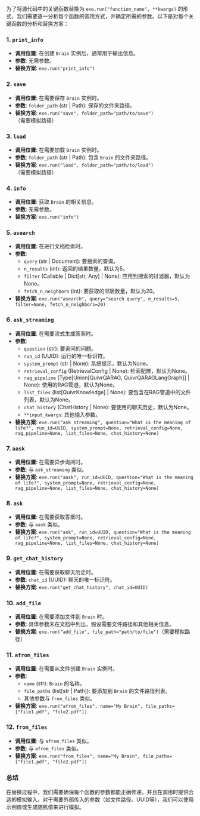为了将源代码中的关键函数替换为 `exe.run("function_name", **kwargs)` 的形式，我们需要逐一分析每个函数的调用方式，并确定所需的参数。以下是对每个关键函数的分析和替换方案：

### 1. `print_info`
- **调用位置**: 在创建 `Brain` 实例后，通常用于输出信息。
- **参数**: 无需参数。
- **替换方案**: `exe.run("print_info")`

### 2. `save`
- **调用位置**: 在需要保存 `Brain` 实例时。
- **参数**: `folder_path` (str | Path): 保存的文件夹路径。
- **替换方案**: `exe.run("save", folder_path="path/to/save")`（需要模拟路径）

### 3. `load`
- **调用位置**: 在需要加载 `Brain` 实例时。
- **参数**: `folder_path` (str | Path): 包含 `Brain` 的文件夹路径。
- **替换方案**: `exe.run("load", folder_path="path/to/load")`（需要模拟路径）

### 4. `info`
- **调用位置**: 获取 `Brain` 的相关信息。
- **参数**: 无需参数。
- **替换方案**: `exe.run("info")`

### 5. `asearch`
- **调用位置**: 在进行文档检索时。
- **参数**: 
  - `query` (str | Document): 要搜索的查询。
  - `n_results` (int): 返回的结果数量，默认为5。
  - `filter` (Callable | Dict[str, Any] | None): 应用到搜索的过滤器，默认为None。
  - `fetch_n_neighbors` (int): 要获取的邻居数量，默认为20。
- **替换方案**: `exe.run("asearch", query="search query", n_results=5, filter=None, fetch_n_neighbors=20)`

### 6. `ask_streaming`
- **调用位置**: 在需要流式生成答案时。
- **参数**: 
  - `question` (str): 要询问的问题。
  - `run_id` (UUID): 运行的唯一标识符。
  - `system_prompt` (str | None): 系统提示，默认为None。
  - `retrieval_config` (RetrievalConfig | None): 检索配置，默认为None。
  - `rag_pipeline` (Type[Union[QuivrQARAG, QuivrQARAGLangGraph]] | None): 使用的RAG管道，默认为None。
  - `list_files` (list[QuivrKnowledge] | None): 要包含在RAG管道中的文件列表，默认为None。
  - `chat_history` (ChatHistory | None): 要使用的聊天历史，默认为None。
  - `**input_kwargs`: 其他输入参数。
- **替换方案**: `exe.run("ask_streaming", question="What is the meaning of life?", run_id=UUID, system_prompt=None, retrieval_config=None, rag_pipeline=None, list_files=None, chat_history=None)`

### 7. `aask`
- **调用位置**: 在需要异步询问时。
- **参数**: 与 `ask_streaming` 类似。
- **替换方案**: `exe.run("aask", run_id=UUID, question="What is the meaning of life?", system_prompt=None, retrieval_config=None, rag_pipeline=None, list_files=None, chat_history=None)`

### 8. `ask`
- **调用位置**: 在需要获取答案时。
- **参数**: 与 `aask` 类似。
- **替换方案**: `exe.run("ask", run_id=UUID, question="What is the meaning of life?", system_prompt=None, retrieval_config=None, rag_pipeline=None, list_files=None, chat_history=None)`

### 9. `get_chat_history`
- **调用位置**: 在需要获取聊天历史时。
- **参数**: `chat_id` (UUID): 聊天的唯一标识符。
- **替换方案**: `exe.run("get_chat_history", chat_id=UUID)`

### 10. `add_file`
- **调用位置**: 在需要添加文件到 `Brain` 时。
- **参数**: 具体参数未在文档中列出，假设需要文件路径和其他相关信息。
- **替换方案**: `exe.run("add_file", file_path="path/to/file")`（需要模拟路径）

### 11. `afrom_files`
- **调用位置**: 在需要从文件创建 `Brain` 实例时。
- **参数**: 
  - `name` (str): `Brain` 的名称。
  - `file_paths` (list[str | Path]): 要添加到 `Brain` 的文件路径列表。
  - 其他参数与 `from_files` 类似。
- **替换方案**: `exe.run("afrom_files", name="My Brain", file_paths=["file1.pdf", "file2.pdf"])`

### 12. `from_files`
- **调用位置**: 与 `afrom_files` 类似。
- **参数**: 与 `afrom_files` 类似。
- **替换方案**: `exe.run("from_files", name="My Brain", file_paths=["file1.pdf", "file2.pdf"])`

### 总结
在替换过程中，我们需要确保每个函数的参数都能正确传递，并且在调用时提供合适的模拟输入。对于需要外部传入的参数（如文件路径、UUID等），我们可以使用示例值或生成随机值来进行模拟。